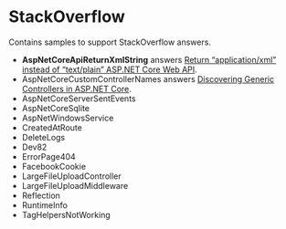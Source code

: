 # StackOverflow
Contains samples to support StackOverflow answers.

* **AspNetCoreApiReturnXmlString** answers [Return “application/xml” instead of “text/plain” ASP.NET Core Web API][0].
* AspNetCoreCustomControllerNames answers [Discovering Generic Controllers in ASP.NET Core][1].
* AspNetCoreServerSentEvents     
* AspNetCoreSqlite               
* AspNetWindowsService           
* CreatedAtRoute                 
* DeleteLogs                     
* Dev82                          
* ErrorPage404                   
* FacebookCookie                 
* LargeFileUploadController      
* LargeFileUploadMiddleware      
* Reflection                     
* RuntimeInfo                    
* TagHelpersNotWorking           

[0]: http://stackoverflow.com/q/36682240/1108891
[1]: http://stackoverflow.com/q/36680933/1108891

